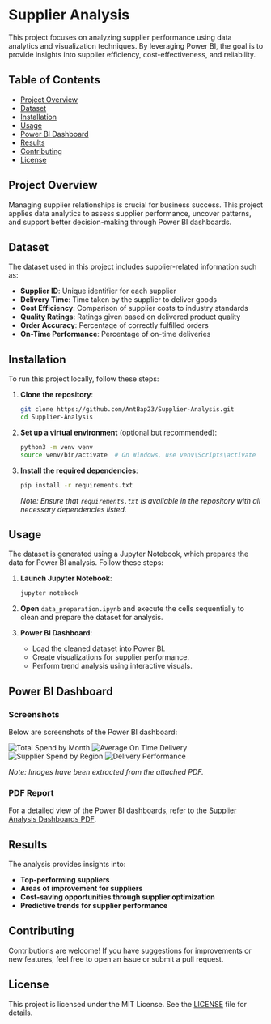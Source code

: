 # Supplier Analysis

This project focuses on analyzing supplier performance using data analytics and visualization techniques. By leveraging Power BI, the goal is to provide insights into supplier efficiency, cost-effectiveness, and reliability.

## Table of Contents

- [Project Overview](#project-overview)
- [Dataset](#dataset)
- [Installation](#installation)
- [Usage](#usage)
- [Power BI Dashboard](#power-bi-dashboard)
- [Results](#results)
- [Contributing](#contributing)
- [License](#license)

## Project Overview

Managing supplier relationships is crucial for business success. This project applies data analytics to assess supplier performance, uncover patterns, and support better decision-making through Power BI dashboards.

## Dataset

The dataset used in this project includes supplier-related information such as:

- **Supplier ID**: Unique identifier for each supplier
- **Delivery Time**: Time taken by the supplier to deliver goods
- **Cost Efficiency**: Comparison of supplier costs to industry standards
- **Quality Ratings**: Ratings given based on delivered product quality
- **Order Accuracy**: Percentage of correctly fulfilled orders
- **On-Time Performance**: Percentage of on-time deliveries

## Installation

To run this project locally, follow these steps:

1. **Clone the repository**:

   ```bash
   git clone https://github.com/AntBap23/Supplier-Analysis.git
   cd Supplier-Analysis
   ```

2. **Set up a virtual environment** (optional but recommended):

   ```bash
   python3 -m venv venv
   source venv/bin/activate  # On Windows, use venv\Scripts\activate
   ```

3. **Install the required dependencies**:

   ```bash
   pip install -r requirements.txt
   ```

   *Note: Ensure that `requirements.txt` is available in the repository with all necessary dependencies listed.*

## Usage

The dataset is generated using a Jupyter Notebook, which prepares the data for Power BI analysis. Follow these steps:

1. **Launch Jupyter Notebook**:

   ```bash
   jupyter notebook
   ```

2. **Open** `data_preparation.ipynb` and execute the cells sequentially to clean and prepare the dataset for analysis.

3. **Power BI Dashboard**:
   - Load the cleaned dataset into Power BI.
   - Create visualizations for supplier performance.
   - Perform trend analysis using interactive visuals.

## Power BI Dashboard

### Screenshots
Below are screenshots of the Power BI dashboard:

![Total Spend by Month](images/total_spend_by_month.png)
![Average On Time Delivery](images/avg_on_time_delivery.png)
![Supplier Spend by Region](images/supplier_spend_by_region.png)
![Delivery Performance](images/delivery_performance.png)

*Note: Images have been extracted from the attached PDF.*

### PDF Report
For a detailed view of the Power BI dashboards, refer to the [Supplier Analysis Dashboards PDF](Supplier%20Analysis%20Dashboards.pdf).

## Results

The analysis provides insights into:

- **Top-performing suppliers**
- **Areas of improvement for suppliers**
- **Cost-saving opportunities through supplier optimization**
- **Predictive trends for supplier performance**

## Contributing

Contributions are welcome! If you have suggestions for improvements or new features, feel free to open an issue or submit a pull request.

## License

This project is licensed under the MIT License. See the [LICENSE](LICENSE) file for details.



